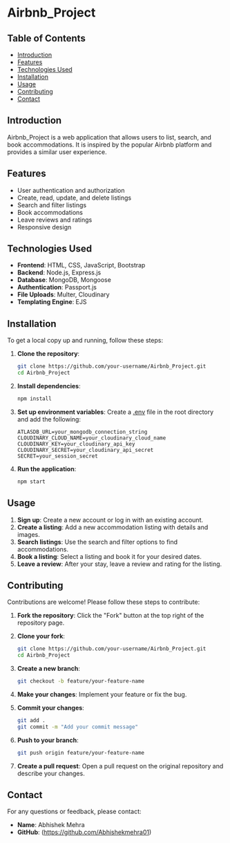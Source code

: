# Airbnb_Project

## Table of Contents
- [Introduction](#introduction)
- [Features](#features)
- [Technologies Used](#technologies-used)
- [Installation](#installation)
- [Usage](#usage)
- [Contributing](#contributing)
- [Contact](#contact)

## Introduction
Airbnb_Project is a web application that allows users to list, search, and book accommodations. It is inspired by the popular Airbnb platform and provides a similar user experience.

## Features
- User authentication and authorization
- Create, read, update, and delete listings
- Search and filter listings
- Book accommodations
- Leave reviews and ratings
- Responsive design

## Technologies Used
- **Frontend**: HTML, CSS, JavaScript, Bootstrap
- **Backend**: Node.js, Express.js
- **Database**: MongoDB, Mongoose
- **Authentication**: Passport.js
- **File Uploads**: Multer, Cloudinary
- **Templating Engine**: EJS

## Installation
To get a local copy up and running, follow these steps:

1. **Clone the repository**:
    ```sh
    git clone https://github.com/your-username/Airbnb_Project.git
    cd Airbnb_Project
    ```

2. **Install dependencies**:
    ```sh
    npm install
    ```

3. **Set up environment variables**:
    Create a [.env](http://_vscodecontentref_/1) file in the root directory and add the following:
    ```env
    ATLASDB_URL=your_mongodb_connection_string
    CLOUDINARY_CLOUD_NAME=your_cloudinary_cloud_name
    CLOUDINARY_KEY=your_cloudinary_api_key
    CLOUDINARY_SECRET=your_cloudinary_api_secret
    SECRET=your_session_secret
    ```

4. **Run the application**:
    ```sh
    npm start
    ```

## Usage
1. **Sign up**: Create a new account or log in with an existing account.
2. **Create a listing**: Add a new accommodation listing with details and images.
3. **Search listings**: Use the search and filter options to find accommodations.
4. **Book a listing**: Select a listing and book it for your desired dates.
5. **Leave a review**: After your stay, leave a review and rating for the listing.

## Contributing
Contributions are welcome! Please follow these steps to contribute:

1. **Fork the repository**:
    Click the "Fork" button at the top right of the repository page.

2. **Clone your fork**:
    ```sh
    git clone https://github.com/your-username/Airbnb_Project.git
    cd Airbnb_Project
    ```

3. **Create a new branch**:
    ```sh
    git checkout -b feature/your-feature-name
    ```

4. **Make your changes**:
    Implement your feature or fix the bug.

5. **Commit your changes**:
    ```sh
    git add .
    git commit -m "Add your commit message"
    ```

6. **Push to your branch**:
    ```sh
    git push origin feature/your-feature-name
    ```

7. **Create a pull request**:
    Open a pull request on the original repository and describe your changes.

## Contact
For any questions or feedback, please contact:
- **Name**: Abhishek Mehra
- **GitHub**: (https://github.com/Abhishekmehra01)
